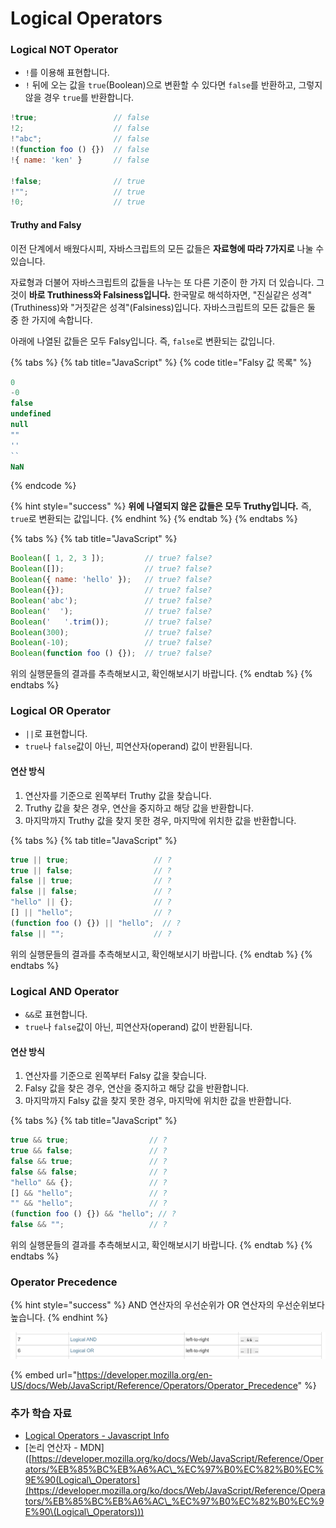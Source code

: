 # Logical Operators

### Logical NOT Operator

* `!`를 이용해 표현합니다.
* `!` 뒤에 오는 값을 `true`(Boolean)으로 변환할 수 있다면 `false`를 반환하고, 그렇지 않을 경우 `true`를 반환합니다.

```javascript
!true;                 // false
!2;                    // false
!"abc";                // false
!(function foo () {})  // false
!{ name: 'ken' }       // false

!false;                // true
!"";                   // true
!0;                    // true
```

#### Truthy and Falsy

이전 단계에서 배웠다시피, 자바스크립트의 모든 값들은 **자료형에 따라 7가지로** 나눌 수 있습니다.

자료형과 더불어 자바스크립트의 값들을 나누는 또 다른 기준이 한 가지 더 있습니다. 그것이 **바로 Truthiness와 Falsiness입니다.** 한국말로 해석하자면, "진실같은 성격"(Truthiness)와 "거짓같은 성격"(Falsiness)입니다. 자바스크립트의 모든 값들은 둘 중 한 가지에 속합니다.

아래에 나열된 값들은 모두 Falsy입니다. 즉, `false`로 변환되는 값입니다.

{% tabs %}
{% tab title="JavaScript" %}
{% code title="Falsy 값 목록" %}
```javascript
0
-0
false
undefined
null
""
''
``
NaN
```
{% endcode %}

{% hint style="success" %}
**위에 나열되지 않은 값들은 모두 Truthy입니다.** 즉, `true`로 변환되는 값입니다.
{% endhint %}
{% endtab %}
{% endtabs %}

{% tabs %}
{% tab title="JavaScript" %}
```javascript
Boolean([ 1, 2, 3 ]);         // true? false?
Boolean([]);                  // true? false?
Boolean({ name: 'hello' });   // true? false?
Boolean({});                  // true? false?
Boolean('abc');               // true? false?
Boolean('  ');                // true? false?
Boolean('   '.trim());        // true? false?
Boolean(300);                 // true? false?
Boolean(-10);                 // true? false?
Boolean(function foo () {});  // true? false?
```

위의 실행문들의 결과를 추측해보시고, 확인해보시기 바랍니다.
{% endtab %}
{% endtabs %}

### Logical OR Operator

* `||`로 표현합니다.
* `true`나 `false`값이 아닌, 피연산자(operand) 값이 반환됩니다.

#### 연산 방식

1. 연산자를 기준으로 왼쪽부터 Truthy 값을 찾습니다.
2. Truthy 값을 찾은 경우, 연산을 중지하고 해당 값을 반환합니다.
3. 마지막까지 Truthy 값을 찾지 못한 경우, 마지막에 위치한 값을 반환합니다.

{% tabs %}
{% tab title="JavaScript" %}
```javascript
true || true;                   // ?
true || false;                  // ?
false || true;                  // ?
false || false;                 // ?
"hello" || {};                  // ?
[] || "hello";                  // ?
(function foo () {}) || "hello";  // ?
false || "";                    // ?
```

위의 실행문들의 결과를 추측해보시고, 확인해보시기 바랍니다.
{% endtab %}
{% endtabs %}

### Logical AND Operator

* `&&`로 표현합니다.
* `true`나 `false`값이 아닌, 피연산자(operand) 값이 반환됩니다.

#### 연산 방식

1. 연산자를 기준으로 왼쪽부터 Falsy 값을 찾습니다.
2. Falsy 값을 찾은 경우, 연산을 중지하고 해당 값을 반환합니다.
3. 마지막까지 Falsy 값을 찾지 못한 경우, 마지막에 위치한 값을 반환합니다.

{% tabs %}
{% tab title="JavaScript" %}
```javascript
true && true;                  // ?
true && false;                 // ?
false && true;                 // ?
false && false;                // ?
"hello" && {};                 // ?
[] && "hello";                 // ?
"" && "hello";                 // ?
(function foo () {}) && "hello"; // ?
false && "";                   // ?
```

위의 실행문들의 결과를 추측해보시고, 확인해보시기 바랍니다.
{% endtab %}
{% endtabs %}

### Operator Precedence

{% hint style="success" %}
AND 연산자의 우선순위가 OR 연산자의 우선순위보다 높습니다.
{% endhint %}

![MDN의 연산자 우선순위 테이블](../../.gitbook/assets/1-2.png)

{% embed url="https://developer.mozilla.org/en-US/docs/Web/JavaScript/Reference/Operators/Operator_Precedence" %}

### 추가 학습 자료

* [Logical Operators - Javascript Info](https://javascript.info/logical-operators)
* \[논리 연산자 - MDN]\([https://developer.mozilla.org/ko/docs/Web/JavaScript/Reference/Operators/%EB%85%BC%EB%A6%AC\_%EC%97%B0%EC%82%B0%EC%9E%90(Logical\_Operators](https://developer.mozilla.org/ko/docs/Web/JavaScript/Reference/Operators/%EB%85%BC%EB%A6%AC\_%EC%97%B0%EC%82%B0%EC%9E%90\(Logical\_Operators)))

